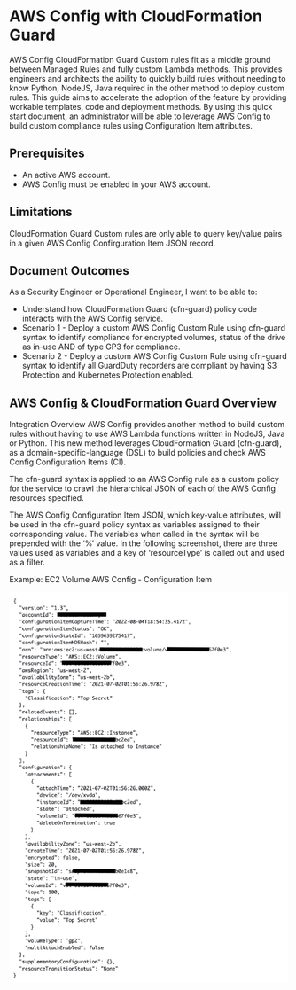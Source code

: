 # AWS Config with CloudFormation Guard

AWS Config CloudFormation Guard Custom rules fit as a middle ground between Managed Rules and fully custom Lambda methods. This provides engineers and architects the ability to quickly build rules without needing to know Python, NodeJS, Java required in the other method to deploy custom rules.
This guide aims to accelerate the adoption of the feature by providing workable templates, code and deployment methods. By using this quick start document, an administrator will be able to leverage AWS Config to build custom compliance rules using Configuration Item attributes.

## Prerequisites

- An active AWS account.
- AWS Config must be enabled in your AWS account.

## Limitations

CloudFormation Guard Custom rules are only able to query key/value pairs in a given AWS Config Confirguration Item JSON record.


## Document Outcomes
As a Security Engineer or Operational Engineer, I want to be able to:
- Understand how CloudFormation Guard (cfn-guard) policy code interacts with the AWS Config service.
- Scenario 1 - Deploy a custom AWS Config Custom Rule using cfn-guard syntax to identify compliance for encrypted volumes, status of the drive as in-use AND of type GP3 for compliance.
- Scenario 2 - Deploy a custom AWS Config Custom Rule using cfn-guard syntax to identify all GuardDuty recorders are compliant by having S3 Protection and Kubernetes Protection enabled.

## AWS Config & CloudFormation Guard Overview
Integration Overview
AWS Config provides another method to build custom rules without having to use AWS Lambda functions written in NodeJS, Java or Python. This new method leverages CloudFormation Guard (cfn-guard), as a domain-specific-language (DSL) to build policies and check AWS Config Configuration Items (CI).

The cfn-guard syntax is applied to an AWS Config rule as a custom policy for the service to crawl the hierarchical JSON of each of the AWS Config resources specified.

The AWS Config Configuration Item JSON, which key-value attributes, will be used in the cfn-guard policy syntax as variables assigned to their corresponding value.  The variables when called in the syntax will be prepended with the ‘%’ value.  In the following screenshot, there are three values used as variables and a key of ‘resourceType’ is called out and used as a filter.

Example: EC2 Volume AWS Config - Configuration Item

![Ec2Config](images/ExampleEc2VolumeAWSConfigConfigurationItem.png)